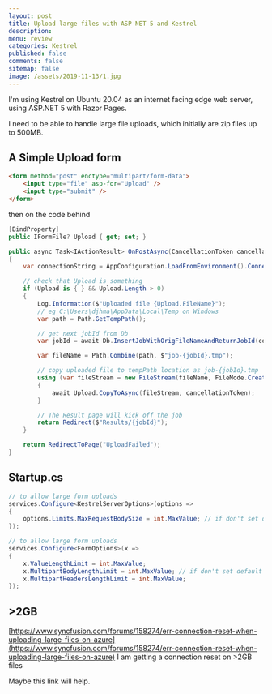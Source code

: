 ```yaml
---
layout: post
title: Upload large files with ASP NET 5 and Kestrel 
description: 
menu: review
categories: Kestrel 
published: false 
comments: false     
sitemap: false
image: /assets/2019-11-13/1.jpg
---
```



I'm using Kestrel on Ubuntu 20.04 as an internet facing edge web server, using ASP.NET 5 with Razor Pages.

I need to be able to handle large file uploads, which initially are zip files up to 500MB.

## A Simple Upload form

```html
<form method="post" enctype="multipart/form-data">
    <input type="file" asp-for="Upload" />
    <input type="submit" />
</form>
```
then on the code behind

```cs
[BindProperty]
public IFormFile? Upload { get; set; }

public async Task<IActionResult> OnPostAsync(CancellationToken cancellationToken)
{
    var connectionString = AppConfiguration.LoadFromEnvironment().ConnectionString;

    // check that Upload is something
    if (Upload is { } && Upload.Length > 0)
    {
        Log.Information($"Uploaded file {Upload.FileName}");
        // eg C:\Users\djhma\AppData\Local\Temp on Windows
        var path = Path.GetTempPath();

        // get next jobId from Db
        var jobId = await Db.InsertJobWithOrigFileNameAndReturnJobId(connectionString, Upload.FileName);

        var fileName = Path.Combine(path, $"job-{jobId}.tmp");

        // copy uploaded file to tempPath location as job-{jobId}.tmp
        using (var fileStream = new FileStream(fileName, FileMode.Create, FileAccess.Write))
        {
            await Upload.CopyToAsync(fileStream, cancellationToken);
        }

        // The Result page will kick off the job
        return Redirect($"Results/{jobId}");
    }

    return RedirectToPage("UploadFailed");
}


```

## Startup.cs

```cs
// to allow large form uploads
services.Configure<KestrelServerOptions>(options =>
{
    options.Limits.MaxRequestBodySize = int.MaxValue; // if don't set default value is: 30 MB
});

// to allow large form uploads
services.Configure<FormOptions>(x =>
{
    x.ValueLengthLimit = int.MaxValue;
    x.MultipartBodyLengthLimit = int.MaxValue; // if don't set default value is: 128 MB
    x.MultipartHeadersLengthLimit = int.MaxValue;
});
```

## >2GB

[https://www.syncfusion.com/forums/158274/err-connection-reset-when-uploading-large-files-on-azure](https://www.syncfusion.com/forums/158274/err-connection-reset-when-uploading-large-files-on-azure) I am getting a connection reset on >2GB files

Maybe this link will help.